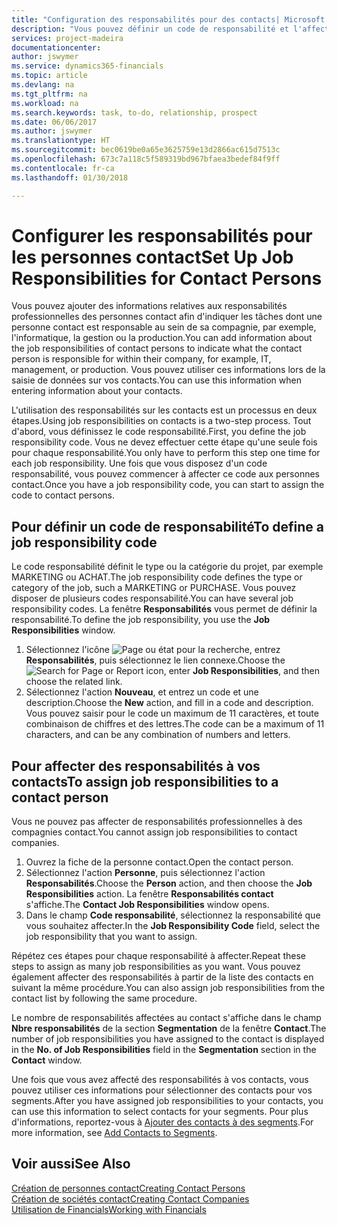 ```yaml
---
title: "Configuration des responsabilités pour des contacts| Microsoft Docs"
description: "Vous pouvez définir un code de responsabilité et l'affecter à un contact pour indiquer les tâches dont votre contact est en charge dans sa compagnie, par exemple, l'informatique ou la production."
services: project-madeira
documentationcenter: 
author: jswymer
ms.service: dynamics365-financials
ms.topic: article
ms.devlang: na
ms.tgt_pltfrm: na
ms.workload: na
ms.search.keywords: task, to-do, relationship, prospect
ms.date: 06/06/2017
ms.author: jswymer
ms.translationtype: HT
ms.sourcegitcommit: bec0619be0a65e3625759e13d2866ac615d7513c
ms.openlocfilehash: 673c7a118c5f589319bd967bfaea3bedef84f9ff
ms.contentlocale: fr-ca
ms.lasthandoff: 01/30/2018

---
```

# <a name="set-up-job-responsibilities-for-contact-persons"></a><span data-ttu-id="6289a-103">Configurer les responsabilités pour les personnes contact</span><span class="sxs-lookup"><span data-stu-id="6289a-103">Set Up Job Responsibilities for Contact Persons</span></span>
<span data-ttu-id="6289a-104">Vous pouvez ajouter des informations relatives aux responsabilités professionnelles des personnes contact afin d'indiquer les tâches dont une personne contact est responsable au sein de sa compagnie, par exemple, l'informatique, la gestion ou la production.</span><span class="sxs-lookup"><span data-stu-id="6289a-104">You can add information about the job responsibilities of contact persons to indicate what the contact person is responsible for within their company, for example, IT, management, or production.</span></span> <span data-ttu-id="6289a-105">Vous pouvez utiliser ces informations lors de la saisie de données sur vos contacts.</span><span class="sxs-lookup"><span data-stu-id="6289a-105">You can use this information when entering information about your contacts.</span></span>

<span data-ttu-id="6289a-106">L'utilisation des responsabilités sur les contacts est un processus en deux étapes.</span><span class="sxs-lookup"><span data-stu-id="6289a-106">Using job responsibilities on contacts is a two-step process.</span></span> <span data-ttu-id="6289a-107">Tout d'abord, vous définissez le code responsabilité.</span><span class="sxs-lookup"><span data-stu-id="6289a-107">First, you define the job responsibility code.</span></span> <span data-ttu-id="6289a-108">Vous ne devez effectuer cette étape qu'une seule fois pour chaque responsabilité.</span><span class="sxs-lookup"><span data-stu-id="6289a-108">You only have to perform this step one time for each job responsibility.</span></span> <span data-ttu-id="6289a-109">Une fois que vous disposez d'un code responsabilité, vous pouvez commencer à affecter ce code aux personnes contact.</span><span class="sxs-lookup"><span data-stu-id="6289a-109">Once you have a job responsibility code, you can start to assign the code to contact persons.</span></span>

## <a name="to-define-a-job-responsibility-code"></a><span data-ttu-id="6289a-110">Pour définir un code de responsabilité</span><span class="sxs-lookup"><span data-stu-id="6289a-110">To define a job responsibility code</span></span>
<span data-ttu-id="6289a-111">Le code responsabilité définit le type ou la catégorie du projet, par exemple MARKETING ou ACHAT.</span><span class="sxs-lookup"><span data-stu-id="6289a-111">The job responsibility code defines the type or category of the job, such a MARKETING or PURCHASE.</span></span> <span data-ttu-id="6289a-112">Vous pouvez disposer de plusieurs codes responsabilité.</span><span class="sxs-lookup"><span data-stu-id="6289a-112">You can have several job responsibility codes.</span></span> <span data-ttu-id="6289a-113">La fenêtre **Responsabilités** vous permet de définir la responsabilité.</span><span class="sxs-lookup"><span data-stu-id="6289a-113">To define the job responsibility, you use the **Job Responsibilities** window.</span></span>

1. <span data-ttu-id="6289a-114">Sélectionnez l'icône ![Page ou état pour la recherche](media/ui-search/search_small.png "icône Page ou état pour la recherche"), entrez **Responsabilités**, puis sélectionnez le lien connexe.</span><span class="sxs-lookup"><span data-stu-id="6289a-114">Choose the ![Search for Page or Report](media/ui-search/search_small.png "Search for Page or Report icon") icon, enter **Job Responsibilities**, and then choose the related link.</span></span>
2. <span data-ttu-id="6289a-115">Sélectionnez l'action **Nouveau**, et entrez un code et une description.</span><span class="sxs-lookup"><span data-stu-id="6289a-115">Choose the **New** action, and fill in a code and description.</span></span> <span data-ttu-id="6289a-116">Vous pouvez saisir pour le code un maximum de 11 caractères, et toute combinaison de chiffres et des lettres.</span><span class="sxs-lookup"><span data-stu-id="6289a-116">The code can be a maximum of 11 characters, and can be any combination of numbers and letters.</span></span>

## <a name="to-assign-job-responsibilities-to-a-contact-person"></a><span data-ttu-id="6289a-117">Pour affecter des responsabilités à vos contacts</span><span class="sxs-lookup"><span data-stu-id="6289a-117">To assign job responsibilities to a contact person</span></span>
<span data-ttu-id="6289a-118">Vous ne pouvez pas affecter de responsabilités professionnelles à des compagnies contact.</span><span class="sxs-lookup"><span data-stu-id="6289a-118">You cannot assign job responsibilities to contact companies.</span></span>

1. <span data-ttu-id="6289a-119">Ouvrez la fiche de la personne contact.</span><span class="sxs-lookup"><span data-stu-id="6289a-119">Open the contact person.</span></span>
2. <span data-ttu-id="6289a-120">Sélectionnez l'action **Personne**, puis sélectionnez l'action **Responsabilités**.</span><span class="sxs-lookup"><span data-stu-id="6289a-120">Choose the **Person** action, and then choose the **Job Responsibilities** action.</span></span> <span data-ttu-id="6289a-121">La fenêtre **Responsabilités contact** s'affiche.</span><span class="sxs-lookup"><span data-stu-id="6289a-121">The **Contact Job Responsibilities** window opens.</span></span>
3. <span data-ttu-id="6289a-122">Dans le champ **Code responsabilité**, sélectionnez la responsabilité que vous souhaitez affecter.</span><span class="sxs-lookup"><span data-stu-id="6289a-122">In the **Job Responsibility Code** field, select the job responsibility that you want to assign.</span></span>

<span data-ttu-id="6289a-123">Répétez ces étapes pour chaque responsabilité à affecter.</span><span class="sxs-lookup"><span data-stu-id="6289a-123">Repeat these steps to assign as many job responsibilities as you want.</span></span> <span data-ttu-id="6289a-124">Vous pouvez également affecter des responsabilités à partir de la liste des contacts en suivant la même procédure.</span><span class="sxs-lookup"><span data-stu-id="6289a-124">You can also assign job responsibilities from the contact list by following the same procedure.</span></span>

<span data-ttu-id="6289a-125">Le nombre de responsabilités affectées au contact s'affiche dans le champ **Nbre responsabilités** de la section **Segmentation** de la fenêtre **Contact**.</span><span class="sxs-lookup"><span data-stu-id="6289a-125">The number of job responsibilities you have assigned to the contact is displayed in the **No. of Job Responsibilities** field in the **Segmentation** section in the **Contact** window.</span></span>

<span data-ttu-id="6289a-126">Une fois que vous avez affecté des responsabilités à vos contacts, vous pouvez utiliser ces informations pour sélectionner des contacts pour vos segments.</span><span class="sxs-lookup"><span data-stu-id="6289a-126">After you have assigned job responsibilities to your contacts, you can use this information to select contacts for your segments.</span></span> <span data-ttu-id="6289a-127">Pour plus d'informations, reportez-vous à [Ajouter des contacts à des segments](marketing-add-contact-segment.md).</span><span class="sxs-lookup"><span data-stu-id="6289a-127">For more information, see [Add Contacts to Segments](marketing-add-contact-segment.md).</span></span>

## <a name="see-also"></a><span data-ttu-id="6289a-128">Voir aussi</span><span class="sxs-lookup"><span data-stu-id="6289a-128">See Also</span></span>
[<span data-ttu-id="6289a-129">Création de personnes contact</span><span class="sxs-lookup"><span data-stu-id="6289a-129">Creating Contact Persons</span></span>](marketing-create-contact-persons.md)  
[<span data-ttu-id="6289a-130">Création de sociétés contact</span><span class="sxs-lookup"><span data-stu-id="6289a-130">Creating Contact Companies</span></span>](marketing-create-contact-companies.md)  
[<span data-ttu-id="6289a-131">Utilisation de Financials</span><span class="sxs-lookup"><span data-stu-id="6289a-131">Working with Financials</span></span>](ui-work-product.md)

